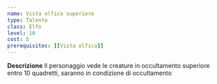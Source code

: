 ```yaml
---
name: Vista elfica superiore
type: Talento
class: Elfo
level: 10
cost: 5
prerequisites: [[Vista elfica]]
---
```


**Descrizione**
Il personaggio vede le creature in occultamento superiore entro 10 quadretti,
saranno in condizione di occultamento